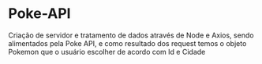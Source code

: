 # Poke-API
Criação de servidor e tratamento de dados através de Node e Axios, sendo alimentados pela Poke API, e como resultado dos request temos o objeto Pokemon que o usuário escolher de acordo com Id e Cidade
